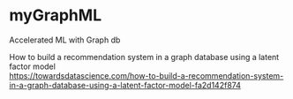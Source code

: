 # myGraphML
Accelerated ML with Graph db

How to build a recommendation system in a graph database using a latent factor model  
https://towardsdatascience.com/how-to-build-a-recommendation-system-in-a-graph-database-using-a-latent-factor-model-fa2d142f874

